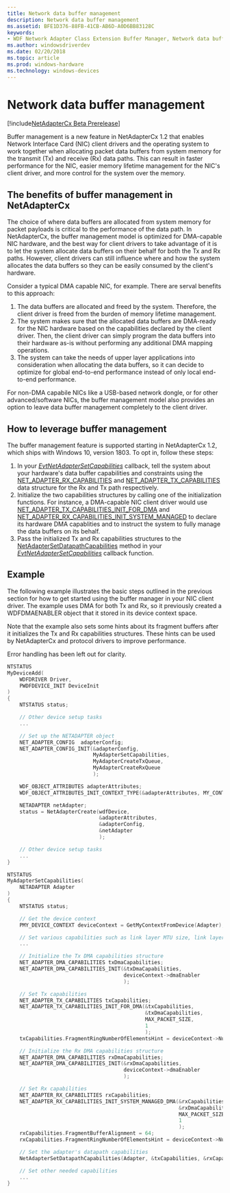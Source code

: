 ```yaml
---
title: Network data buffer management
description: Network data buffer management
ms.assetid: BFE1D376-88FB-41CB-AB6D-A0D6BB83128C
keywords:
- WDF Network Adapter Class Extension Buffer Manager, Network data buffer management
ms.author: windowsdriverdev
ms.date: 02/20/2018
ms.topic: article
ms.prod: windows-hardware
ms.technology: windows-devices
---
```


# Network data buffer management

[!include[NetAdapterCx Beta Prerelease](../netcx-beta-prerelease.md)]

Buffer management is a new feature in NetAdapterCx 1.2 that enables Network Interface Card (NIC) client drivers and the operating system to work together when allocating packet data buffers from system memory for the transmit (Tx) and receive (Rx) data paths. This can result in faster performance for the NIC, easier memory lifetime management for the NIC's client driver, and more control for the system over the memory.

## The benefits of buffer management in NetAdapterCx

The choice of where data buffers are allocated from system memory for packet payloads is critical to the performance of the data path. In NetAdapterCx, the buffer management model is optimized for DMA-capable NIC hardware, and the best way for client drivers to take advantage of it is to let the system allocate data buffers on their behalf for both the Tx and Rx paths. However, client drivers can still influence where and how the system allocates the data buffers so they can be easily consumed by the client's hardware. 

Consider a typical DMA capable NIC, for example. There are serval benefits to this approach:

1. The data buffers are allocated and freed by the system. Therefore, the client driver is freed from the burden of memory lifetime management.
2. The system makes sure that the allocated data buffers are DMA-ready for the NIC hardware based on the capabilities declared by the client driver. Then, the client driver can simply program the data buffers into their hardware as-is without performing any additional DMA mapping operations.
3. The system can take the needs of upper layer applications into consideration when allocating the data buffers, so it can decide to optimize for global end-to-end performance instead of only local end-to-end performance.

For non-DMA capabile NICs like a USB-based network dongle, or for other advanced/software NICs, the buffer management model also provides an option to leave data buffer management completely to the client driver. 

## How to leverage buffer management

The buffer management feature is supported starting in NetAdapterCx 1.2, which ships with Windows 10, version 1803. To opt in, follow these steps:

1. In your *[EvtNetAdapterSetCapabilities](https://docs.microsoft.com/windows-hardware/drivers/ddi/content/netadapter/nc-netadapter-evt_net_adapter_set_capabilities)* callback, tell the system about your hardware's data buffer capabilities and constraints using the [NET_ADAPTER_RX_CAPABILITIES](https://docs.microsoft.com/windows-hardware/drivers/ddi/content/netadapter/ns-netadapter-_net_adapter_rx_capabilities) and [NET_ADAPTER_TX_CAPABILITIES](https://docs.microsoft.com/windows-hardware/drivers/ddi/content/netadapter/ns-netadapter-_net_adapter_tx_capabilities) data structure for the Rx and Tx path respectively. 
2. Initialize the two capabilities structures by calling one of the initialization functions. For instance, a DMA-capable NIC client driver would use [NET_ADAPTER_TX_CAPABILITIES_INIT_FOR_DMA](https://docs.microsoft.com/windows-hardware/drivers/ddi/content/netadapter/nf-netadapter-net_adapter_tx_capabilities_init_for_dma) and [NET_ADAPTER_RX_CAPABILITIES_INIT_SYSTEM_MANAGED](https://docs.microsoft.com/windows-hardware/drivers/ddi/content/netadapter/nf-netadapter-net_adapter_rx_capabilities_init_system_managed) to declare its hardware DMA capablities and to instruct the system to fully manage the data buffers on its behalf.
3. Pass the initialized Tx and Rx capabilities structures to the [NetAdapterSetDatapathCapabilities](https://docs.microsoft.com/windows-hardware/drivers/ddi/content/netadapter/nf-netadapter-netadaptersetdatapathcapabilities) method in your *[EvtNetAdapterSetCapabilities](https://docs.microsoft.com/windows-hardware/drivers/ddi/content/netadapter/nc-netadapter-evt_net_adapter_set_capabilities)* callback function.

## Example

The following example illustrates the basic steps outlined in the previous section for how to get started using the buffer manager in your NIC client driver. The example uses DMA for both Tx and Rx, so it previously created a WDFDMAENABLER object that it stored in its device context space. 

Note that the example also sets some hints about its fragment buffers after it initializes the Tx and Rx capabilities structures. These hints can be used by NetAdapterCx and protocol drivers to improve performance.

Error handling has been left out for clarity.

```c++
NTSTATUS
MyDeviceAdd(
    WDFDRIVER Driver,
    PWDFDEVICE_INIT DeviceInit
)
{
    NTSTATUS status;

    // Other device setup tasks
    ...

    // Set up the NETADAPTER object
    NET_ADAPTER_CONFIG  adapterConfig;
    NET_ADAPTER_CONFIG_INIT(&adapterConfig,
                            MyAdapterSetCapabilities,
                            MyAdapterCreateTxQueue,
                            MyAdapterCreateRxQueue
                            );

    WDF_OBJECT_ATTRIBUTES adapterAttributes;
    WDF_OBJECT_ATTRIBUTES_INIT_CONTEXT_TYPE(&adapterAttributes, MY_CONTEXT);

    NETADAPTER netAdapter;
    status = NetAdapterCreate(wdfDevice,
                              &adapterAttributes,
                              &adapterConfig,
                              &netAdapter
                              );

    // Other device setup tasks
    ...
}

NTSTATUS
MyAdapterSetCapabilities(
    NETADAPTER Adapter
)
{
    NTSTATUS status;

    // Get the device context
    PMY_DEVICE_CONTEXT deviceContext = GetMyContextFromDevice(Adapter);

    // Set various capabilities such as link layer MTU size, link layer capabilities, and power capabilities
    ...   

    // Initialize the Tx DMA capabilities structure
    NET_ADAPTER_DMA_CAPABILITIES txDmaCapabilities;
    NET_ADAPTER_DMA_CAPABILITIES_INIT(&txDmaCapabilities,
                                      deviceContext->dmaEnabler
                                      );

    // Set Tx capabilities
    NET_ADAPTER_TX_CAPABILITIES txCapabilities;
    NET_ADAPTER_TX_CAPABILITIES_INIT_FOR_DMA(&txCapabilities,
                                             &txDmaCapabilities,
                                             MAX_PACKET_SIZE,
                                             1
                                             );
    txCapabilities.FragmentRingNumberOfElementsHint = deviceContext->NumTransmitControlBlocks * MAX_PHYS_BUF_COUNT;

    // Initialize the Rx DMA capabilities structure
    NET_ADAPTER_DMA_CAPABILITIES rxDmaCapabilities;
    NET_ADAPTER_DMA_CAPABILITIES_INIT(&rxDmaCapabilities,
                                      deviceContext->dmaEnabler
                                      );

    // Set Rx capabilities
    NET_ADAPTER_RX_CAPABILITIES rxCapabilities;
    NET_ADAPTER_RX_CAPABILITIES_INIT_SYSTEM_MANAGED_DMA(&rxCapabilities,
                                                        &rxDmaCapabilities,
                                                        MAX_PACKET_SIZE + FRAME_CRC_SIZE + RSVD_BUF_SIZE,
                                                        1
                                                        );
    rxCapabilities.FragmentBufferAlignment = 64;
    rxCapabilities.FragmentRingNumberOfElementsHint = deviceContext->NumReceiveBuffers;

    // Set the adapter's datapath capabilities
    NetAdapterSetDatapathCapabilities(Adapter, &txCapabilities, &rxCapabilities);

    // Set other needed capabilities
    ...
}
```